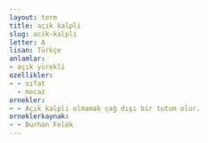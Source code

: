 ```yaml
---
layout: term
title: açık kalpli
slug: acik-kalpli
letter: A
lisan: Türkçe
anlamlar:
- açık yürekli
ozellikler:
- - sıfat
  - mecaz
ornekler:
- - Açık kalpli olmamak çağ dışı bir tutum olur.
orneklerkaynak:
- - Burhan Felek
---
```

